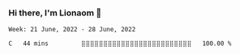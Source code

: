 ### Hi there, I'm Lionaom 👋

<!--
**Lionaom/Lionaom** is a ✨ _special_ ✨ repository because its `README.md` (this file) appears on your GitHub profile.

Here are some ideas to get you started:

- 🔭 I’m currently working on ...
- 🌱 I’m currently learning ...
- 👯 I’m looking to collaborate on ...
- 🤔 I’m looking for help with ...
- 💬 Ask me about ...
- 📫 How to reach me: ...
- 😄 Pronouns: ...
- ⚡ Fun fact: ...
-->

<!--
![Github Stats](https://github-readme-stats.vercel.app/api?username=Lionaom&count_private=true&show_icons=true&include_all_commits=true)
![Top Langs](https://github-readme-stats.vercel.app/api/top-langs/?username=Lionaom&hide=TeX&layout=compact)
-->

<!--START_SECTION:waka-->
```text
Week: 21 June, 2022 - 28 June, 2022

C   44 mins         ⣿⣿⣿⣿⣿⣿⣿⣿⣿⣿⣿⣿⣿⣿⣿⣿⣿⣿⣿⣿⣿⣿⣿⣿⣿   100.00 % 
```
<!--END_SECTION:waka-->
